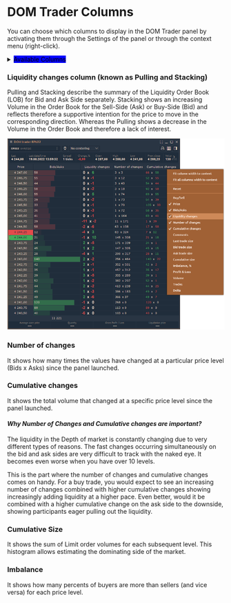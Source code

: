 # DOM Trader Columns

You can choose which columns to display in the DOM Trader panel by activating them through the Settings of the panel or through the context menu (right-click).

<details>

<summary><mark style="background-color:blue;">Available Columns</mark></summary>

**Price**

**Bids/Asks**

<mark style="color:orange;">**Bids**</mark> <mark style="color:orange;"></mark><mark style="color:orange;"></mark> <mark style="color:orange;"></mark>_<mark style="color:orange;">(optional)</mark>_

<mark style="color:orange;">**Asks**</mark> <mark style="color:orange;"></mark>_<mark style="color:orange;">(optional)</mark>_

**Buy/Sell**

<mark style="color:orange;">**Buy**</mark> <mark style="color:orange;"></mark>_<mark style="color:orange;">(optional)</mark>_

<mark style="color:orange;">**Sell**</mark> <mark style="color:orange;"></mark>_<mark style="color:orange;">(optional)</mark>_

****[**Liquidity changes**](dom-trader-columns.md#liquidity-changes-column-known-as-pulling-and-stacking)****

****[**Number of changes**](dom-trader-columns.md#number-of-changes)****

****[**Cumulative changes**](dom-trader-columns.md#cumulative-changes)****

**Comments**

**Last Trade Size**

**Bid Trade Size**

**Ask trade Size**

****[**Cumulative Size**](dom-trader-columns.md#cumulative-size)****

****[**Imbalance**](dom-trader-columns.md#imbalance)****

**Profit & Loss**

**Profiles**

</details>

### Liquidity changes column (known as Pulling and Stacking)

Pulling and Stacking describe the summary of the Liquidity Order Book (LOB) for Bid and Ask Side separately. Stacking shows an increasing Volume in the Order Book for the Sell-Side (Ask) or Buy-Side (Bid) and reflects therefore a supportive intention for the price to move in the corresponding direction. Whereas the Pulling shows a decrease in the Volume in the Order Book and therefore a lack of interest.

![](../../.gitbook/assets/image.png)

### **Number of changes**

It shows how many times the values have changed at a particular price level (Bids x Asks) since the panel launched.

### **Cumulative changes**

It shows the total volume that changed at a specific price level since the panel launched.

#### _Why Number of Changes and Cumulative changes are important?_

The liquidity in the Depth of market is constantly changing due to very different types of reasons. The fast changes occurring simultaneously on the bid and ask sides are very difficult to track with the naked eye. It becomes even worse when you have over 10 levels.

This is the part where the number of changes and cumulative changes comes on handy. For a buy trade, you would expect to see an increasing number of changes combined with higher cumulative changes showing increasingly adding liquidity at a higher pace. Even better, would it be combined with a higher cumulative change on the ask side to the downside, showing participants eager pulling out the liquidity.

### **Cumulative Size**&#x20;

It shows the sum of Limit order volumes for each subsequent level. This histogram allows estimating the dominating side of the market.

### **Imbalance**&#x20;

It shows how many percents of buyers are more than sellers (and vice versa) for each price level.
